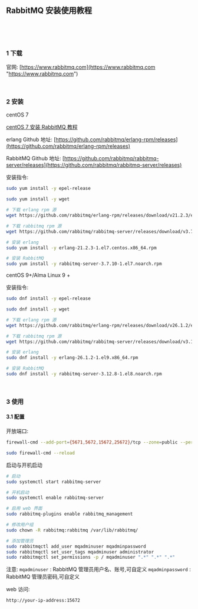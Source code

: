 ## RabbitMQ 安装使用教程  

​    

​    

### 1 下载  

官网: [https://www.rabbitmq.com](https://www.rabbitmq.com "https://www.rabbitmq.com")  

​    

### 2 安装  

centOS 7  

[centOS 7 安装 RabbitMQ 教程](https://blog.csdn.net/Mrqiang9001/article/details/86585482)  

erlang Github 地址: [https://github.com/rabbitmq/erlang-rpm/releases](https://github.com/rabbitmq/erlang-rpm/releases)  

RabbitMQ Github 地址: [https://github.com/rabbitmq/rabbitmq-server/releases](https://github.com/rabbitmq/rabbitmq-server/releases)  

安装指令:  

```bash
sudo yum install -y epel-release

sudo yum install -y wget

# 下载 erlang rpm 源
wget https://github.com/rabbitmq/erlang-rpm/releases/download/v21.2.3/erlang-21.2.3-1.el7.centos.x86_64.rpm

# 下载 rabbitmq rpm 源
wget https://github.com/rabbitmq/rabbitmq-server/releases/download/v3.7.11-rc.1/rabbitmq-server-3.7.11.rc.1-1.el7.noarch.rpm

# 安装 erlang
sudo yum install -y erlang-21.2.3-1.el7.centos.x86_64.rpm

# 安装 RabbitMQ
sudo yum install -y rabbitmq-server-3.7.10-1.el7.noarch.rpm
```

centOS 9+/Alma Linux 9 +  

安装指令:  

```bash
sudo dnf install -y epel-release

sudo dnf install -y wget

# 下载 erlang rpm 源
wget https://github.com/rabbitmq/erlang-rpm/releases/download/v26.1.2/erlang-26.1.2-1.el9.x86_64.rpm

# 下载 rabbitmq rpm 源
wget https://github.com/rabbitmq/rabbitmq-server/releases/download/v3.12.8/rabbitmq-server-3.12.8-1.el8.noarch.rpm

# 安装 erlang
sudo dnf install -y erlang-26.1.2-1.el9.x86_64.rpm

# 安装 RabbitMQ
sudo dnf install -y rabbitmq-server-3.12.8-1.el8.noarch.rpm
```

​    

### 3 使用  

#### 3.1 配置

开放端口:  

```bash
firewall-cmd --add-port={5671,5672,15672,25672}/tcp --zone=public --permanent

sudo firewall-cmd --reload
```

启动与开机启动

```bash
# 启动
sudo systemctl start rabbitmq-server

# 开机启动
sudo systemctl enable rabbitmq-server

# 启用 web 界面
sudo rabbitmq-plugins enable rabbitmq_management

# 修改用户组
sudo chown -R rabbitmq:rabbitmq /var/lib/rabbitmq/

# 添加管理员
sudo rabbitmqctl add_user mqadminuser mqadminpassword
sudo rabbitmqctl set_user_tags mqadminuser administrator
sudo rabbitmqctl set_permissions -p / mqadminuser ".*" ".*" ".*"
```

注意:
`mqadminuser` : RabbitMQ 管理员用户名、账号,可自定义
`mqadminpassword` : RabbitMQ 管理员密码,可自定义

web 访问:  

```
http://your-ip-address:15672
```



